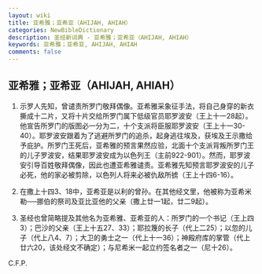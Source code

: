 ```yaml
---
layout: wiki
title: 亚希雅；亚希亚（AHIJAH, AHIAH）
categories: NewBibleDictionary
description: 圣经新词典 - 亚希雅；亚希亚（AHIJAH, AHIAH）
keywords: 亚希雅；亚希亚, AHIJAH, AHIAH
comments: false
---
```


## 亚希雅；亚希亚（AHIJAH, AHIAH）

1. 示罗人先知，曾谴责所罗门敬拜偶像。亚希雅采象征手法，将自己身穿的新衣撕成十二片，又将十片交给所罗门属下低级官员耶罗波安（王上十一28起）。他宣告所罗门的版图必一分为二，十个支派将臣服耶罗波安（王上十一30-40）。耶罗波安跟着为了逃避所罗门的追杀，起身逃往埃及，获埃及王示撒给予庇护。所罗门王死后，亚希雅的预言果然应验，北面十个支派背叛所罗门王的儿子罗波安，结果耶罗波安成为以色列王（主前922-901）。然而，耶罗波安引导百姓敬拜偶像，因此也遭亚希雅谴责。亚希雅先知预言耶罗波安的儿子必死，他的家必被剪除，以色列人将来必被仇敌所掳（王上十四6-16）。

2. 在撒上十四3、18中，亚希亚是以利的曾孙。在其他经文里，他被称为亚希米勒──挪伯的祭司及亚比亚他的父亲（撒上廿一1起，廿二9起）。

3. 圣经也曾简略提及其他名为亚希雅、亚希亚的人：所罗门的一个书记（王上四3）；巴沙的父亲（王上十五27、33）；耶拉篾的长子（代上二25）；以忽的儿子（代上八4、7）；大卫的勇士之一（代上十一36）；神殿府库的掌管（代上廿六20，该处经文不确定）；与尼希米一起立约签名者之一（尼十26）。

C.F.P.
